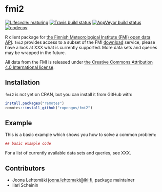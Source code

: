 # fmi2

[![Lifecycle: maturing](https://img.shields.io/badge/lifecycle-maturing-blue.svg)](https://www.tidyverse.org/lifecycle/#maturing)
[![Travis build status](https://travis-ci.org/rOpenGov/fmi2.svg?branch=master)](https://travis-ci.org/rOpenGov/fmi2)
[![AppVeyor build status](https://ci.appveyor.com/api/projects/status/github/rOpenGov/fmi2?branch=master&svg=true)](https://ci.appveyor.com/project/rOpenGov/fmi2)
[![codecov](https://codecov.io/gh/rOpenGov/fmi2/branch/master/graph/badge.svg)](https://codecov.io/gh/rOpenGov/fmi2)

R client package for [the Finnish Meteorological Institute (FMI) open data API](https://en.ilmatieteenlaitos.fi/open-data-manual). `fmi2` provides access
to a subset of the FMI [download](http://en.ilmatieteenlaitos.fi/open-data-manual-accessing-data) 
service, please have a look at XXX what is currently supported. More data sets
and queries may be wrapped in the future.

All data from the FMI is released under [the Creative Commons Attribution 4.0 
International license](https://creativecommons.org/licenses/by/4.0/). 

## Installation

`fmi2` is not yet on CRAN, but you can install it from GitHub with:

``` r
install.packages("remotes")
remotes::install_github("ropengov/fmi2")
```

## Example

This is a basic example which shows you how to solve a common problem:

``` r
## basic example code
```

For a list of currently available data sets and queries, see XXX. 

## Contributors

+ Joona Lehtomäki <joona.lehtomaki@iki.fi>, package maintainer
+ Ilari Scheinin
